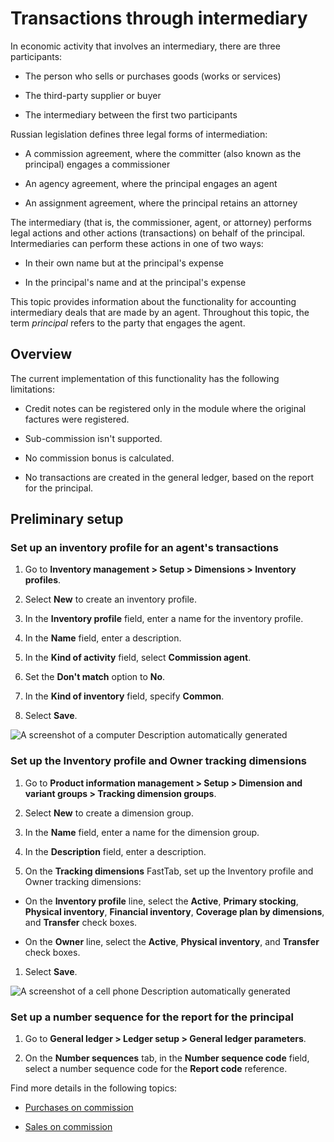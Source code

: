 Transactions through intermediary 
==================================

In economic activity that involves an intermediary, there are three
participants:

-   The person who sells or purchases goods (works or services)

-   The third-party supplier or buyer

-   The intermediary between the first two participants

Russian legislation defines three legal forms of intermediation:

-   A commission agreement, where the committer (also known as the principal)
    engages a commissioner

-   An agency agreement, where the principal engages an agent

-   An assignment agreement, where the principal retains an attorney

The intermediary (that is, the commissioner, agent, or attorney) performs legal
actions and other actions (transactions) on behalf of the principal.
Intermediaries can perform these actions in one of two ways:

-   In their own name but at the principal's expense

-   In the principal's name and at the principal's expense

This topic provides information about the functionality for accounting
intermediary deals that are made by an agent. Throughout this topic, the term
*principal* refers to the party that engages the agent.

Overview
--------

The current implementation of this functionality has the following limitations:

-   Credit notes can be registered only in the module where the original
    factures were registered.

-   Sub-commission isn't supported.

-   No commission bonus is calculated.

-   No transactions are created in the general ledger, based on the report for
    the principal.

Preliminary setup
-----------------

### Set up an inventory profile for an agent's transactions

1.  Go to **Inventory management \> Setup \> Dimensions \> Inventory profiles**.

2.  Select **New** to create an inventory profile.

3.  In the **Inventory profile** field, enter a name for the inventory profile.

4.  In the **Name** field, enter a description.

5.  In the **Kind of activity** field, select **Commission agent**.

6.  Set the **Don't match** option to **No**.

7.  In the **Kind of inventory** field, specify **Common**.

8.  Select **Save**.

![A screenshot of a computer Description automatically generated](media/0a9c51ce5474f9cf5825f7827eef5eeb.png)

### Set up the Inventory profile and Owner tracking dimensions

1.  Go to **Product information management \> Setup \> Dimension and variant
    groups \> Tracking dimension groups**.

2.  Select **New** to create a dimension group.

3.  In the **Name** field, enter a name for the dimension group.

4.  In the **Description** field, enter a description.

5.  On the **Tracking dimensions** FastTab, set up the Inventory profile and
    Owner tracking dimensions:

-   On the **Inventory profile** line, select the **Active**, **Primary
    stocking**, **Physical inventory**, **Financial inventory**, **Coverage plan
    by dimensions**, and **Transfer** check boxes.

-   On the **Owner** line, select the **Active**, **Physical inventory**, and
    **Transfer** check boxes.

1.  Select **Save**.

![A screenshot of a cell phone Description automatically generated](media/497fe795792a699157dd804119f090aa.jpg)

### Set up a number sequence for the report for the principal

1.  Go to **General ledger \> Ledger setup \> General ledger parameters**.

2.  On the **Number sequences** tab, in the **Number sequence code** field,
    select a number sequence code for the **Report code** reference.

Find more details in the following topics:

-   [Purchases on commission](rus-purchases-on-commission.md)

-   [Sales on commission](rus-sales-on-commission.md)

